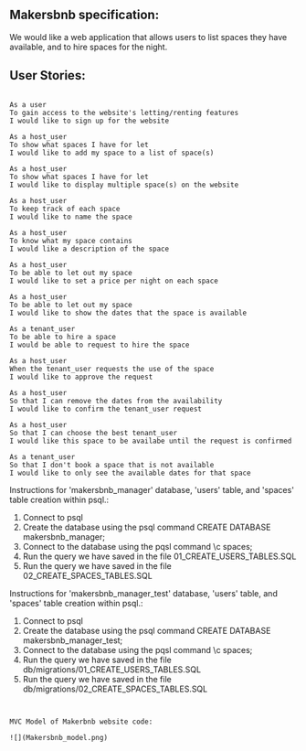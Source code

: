 <!-- A high level description of the project specification.
A user stories section (leave it blank for now). -->

## Makersbnb specification:

We would like a web application that allows users to list spaces they have available, and to hire spaces for the night.

<!-- We would like a web application that allows users to list spaces they have available, and to hire spaces for the night.

Headline specifications

Any signed-up user can list a new space.
Users can list multiple spaces.
Users should be able to name their space, provide a short description of the space, and a price per night.
Users should be able to offer a range of dates where their space is available.
Any signed-up user can request to hire any space for one night, and this should be approved by the user that owns that space.
Nights for which a space has already been booked should not be available for users to book that space.
Until a user has confirmed a booking request, that space can still be booked for that night. -->


## User Stories:
````

As a user
To gain access to the website's letting/renting features
I would like to sign up for the website

As a host_user
To show what spaces I have for let
I would like to add my space to a list of space(s)

As a host_user
To show what spaces I have for let
I would like to display multiple space(s) on the website

As a host_user
To keep track of each space
I would like to name the space

As a host_user
To know what my space contains
I would like a description of the space

As a host_user
To be able to let out my space
I would like to set a price per night on each space

As a host_user
To be able to let out my space
I would like to show the dates that the space is available

As a tenant_user 
To be able to hire a space
I would be able to request to hire the space

As a host_user
When the tenant_user requests the use of the space
I would like to approve the request

As a host_user
So that I can remove the dates from the availability
I would like to confirm the tenant_user request

As a host_user
So that I can choose the best tenant_user
I would like this space to be availabe until the request is confirmed

As a tenant_user
So that I don't book a space that is not available
I would like to only see the available dates for that space

````


Instructions for 'makersbnb_manager' database, 'users' table, and 'spaces' table creation within psql.:

1. Connect to psql
2. Create the database using the psql command CREATE DATABASE makersbnb_manager;
3. Connect to the database using the pqsl command \c spaces;
4. Run the query we have saved in the file 01_CREATE_USERS_TABLES.SQL
5. Run the query we have saved in the file 02_CREATE_SPACES_TABLES.SQL



Instructions for 'makersbnb_manager_test' database, 'users' table, and 'spaces' table creation within psql.:

1. Connect to psql
2. Create the database using the psql command CREATE DATABASE makersbnb_manager_test;
3. Connect to the database using the pqsl command \c spaces;
4. Run the query we have saved in the file db/migrations/01_CREATE_USERS_TABLES.SQL
5. Run the query we have saved in the file db/migrations/02_CREATE_SPACES_TABLES.SQL


````


MVC Model of Makerbnb website code:

![](Makersbnb_model.png)

